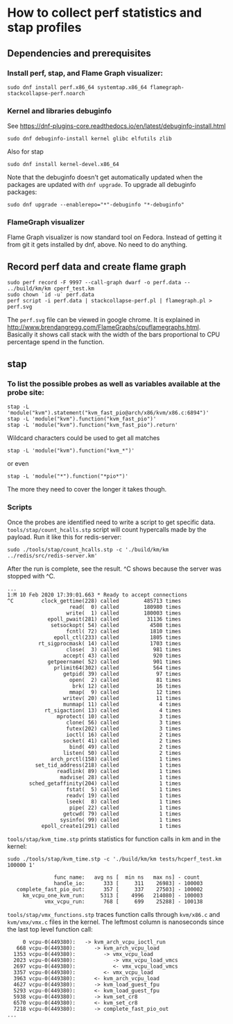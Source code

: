 # How to collect perf statistics and stap profiles

## Dependencies and prerequisites

### Install perf, stap, and Flame Graph visualizer:

```
sudo dnf install perf.x86_64 systemtap.x86_64 flamegraph-stackcollapse-perf.noarch
```

### Kernel and libraries debuginfo

See https://dnf-plugins-core.readthedocs.io/en/latest/debuginfo-install.html

```
sudo dnf debuginfo-install kernel glibc elfutils zlib
```

Also for stap

```
sudo dnf install kernel-devel.x86_64
```

Note that the debuginfo doesn't get automatically updated when the packages are updated with
`dnf upgrade`. To upgrade all debuginfo packages:

```
sudo dnf upgrade --enablerepo="*"-debuginfo "*-debuginfo"
```

### FlameGraph visualizer

Flame Graph visualizer is now standard tool on Fedora. Instead of getting it from git it gets installed by dnf, above. No need to do anything.

## Record perf data and create flame graph

```
sudo perf record -F 9997 --call-graph dwarf -o perf.data -- ../build/km/km cperf_test.km
sudo chown `id -u` perf.data
perf script -i perf.data | stackcollapse-perf.pl | flamegraph.pl > perf.svg
```

The `perf.svg` file can be viewed in google chrome. It is explained in http://www.brendangregg.com/FlameGraphs/cpuflamegraphs.html. Basically it shows call stack with the width of the bars proportional to CPU percentage spend in the function.

## stap

### To list the possible probes as well as variables available at the probe site:

```
stap -L 'module("kvm").statement("kvm_fast_pio@arch/x86/kvm/x86.c:6894")'
stap -L 'module("kvm").function("kvm_fast_pio")'
stap -L 'module("kvm").function("kvm_fast_pio").return'
```

Wildcard characters could be used to get all matches

```
stap -L 'module("kvm").function("kvm_*")'
```

or even

```
stap -L 'module("*").function("*pio*")'
```

The more they need to cover the longer it takes though.

### Scripts

Once the probes are identified need to write a script to get specific data. `tools/stap/count_hcalls.stp` script will count hypercalls made by the payload.
Run it like this for redis-server:

```
sudo ./tools/stap/count_hcalls.stp -c './build/km/km ../redis/src/redis-server.km'
```

After the run is complete, see the result. ^C shows because the server was stopped with ^C.

```
...
1:M 10 Feb 2020 17:39:01.663 * Ready to accept connections
^C         clock_gettime(228) called	    485713 times
                    read(  0) called	    180980 times
                   write(  1) called	    180003 times
             epoll_pwait(281) called	     31136 times
              setsockopt( 54) called	      4508 times
                   fcntl( 72) called	      1810 times
               epoll_ctl(233) called	      1805 times
          rt_sigprocmask( 14) called	      1703 times
                   close(  3) called	       981 times
                  accept( 43) called	       920 times
             getpeername( 52) called	       901 times
               prlimit64(302) called	       564 times
                  getpid( 39) called	        97 times
                    open(  2) called	        81 times
                     brk( 12) called	        16 times
                    mmap(  9) called	        12 times
                  writev( 20) called	        11 times
                  munmap( 11) called	         4 times
            rt_sigaction( 13) called	         4 times
                mprotect( 10) called	         3 times
                   clone( 56) called	         3 times
                   futex(202) called	         3 times
                   ioctl( 16) called	         2 times
                  socket( 41) called	         2 times
                    bind( 49) called	         2 times
                  listen( 50) called	         2 times
              arch_prctl(158) called	         1 times
         set_tid_address(218) called	         1 times
                readlink( 89) called	         1 times
                 madvise( 28) called	         1 times
       sched_getaffinity(204) called	         1 times
                   fstat(  5) called	         1 times
                   readv( 19) called	         1 times
                   lseek(  8) called	         1 times
                    pipe( 22) called	         1 times
                  getcwd( 79) called	         1 times
                 sysinfo( 99) called	         1 times
           epoll_create1(291) called	         1 times
```

`tools/stap/kvm_time.stp` prints statistics for function calls in km and in the kernel:

```
sudo ./tools/stap/kvm_time.stp -c './build/km/km tests/hcperf_test.km 100000 1'
```

```
               func name:   avg ns [  min ns   max ns] - count
               handle_io:      333 [     311    26983] - 100003
   complete_fast_pio_out:      357 [     337    27503] - 100002
     km_vcpu_one_kvm_run:     5313 [    4996   214080] - 100003
            vmx_vcpu_run:      768 [     699    25288] - 100138
```

`tools/stap/vmx_functions.stp` traces function calls through `kvm/x86.c` and `kvm/vmx/vmx.c` files in the kernel. The leftmost column is nanoseconds since the last top level function call:

```
     0 vcpu-0(449380):   -> kvm_arch_vcpu_ioctl_run
   668 vcpu-0(449380):      -> kvm_arch_vcpu_load
  1353 vcpu-0(449380):         -> vmx_vcpu_load
  2023 vcpu-0(449380):            -> vmx_vcpu_load_vmcs
  2697 vcpu-0(449380):            <- vmx_vcpu_load_vmcs
  3357 vcpu-0(449380):         <- vmx_vcpu_load
  3963 vcpu-0(449380):      <- kvm_arch_vcpu_load
  4627 vcpu-0(449380):      -> kvm_load_guest_fpu
  5293 vcpu-0(449380):      <- kvm_load_guest_fpu
  5938 vcpu-0(449380):      -> kvm_set_cr8
  6570 vcpu-0(449380):      <- kvm_set_cr8
  7218 vcpu-0(449380):      -> complete_fast_pio_out
...
```
